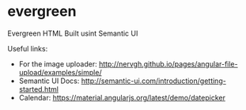 # evergreen
Evergreen HTML
Built usint Semantic UI

Useful links:

* For the image uploader: http://nervgh.github.io/pages/angular-file-upload/examples/simple/
* Semantic UI Docs: http://semantic-ui.com/introduction/getting-started.html
* Calendar: https://material.angularjs.org/latest/demo/datepicker
